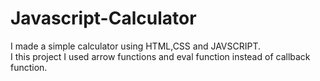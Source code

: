 # Javascript-Calculator

I made a simple calculator using HTML,CSS and JAVSCRIPT. <br>
I this project I used arrow functions and eval function instead of callback function.
